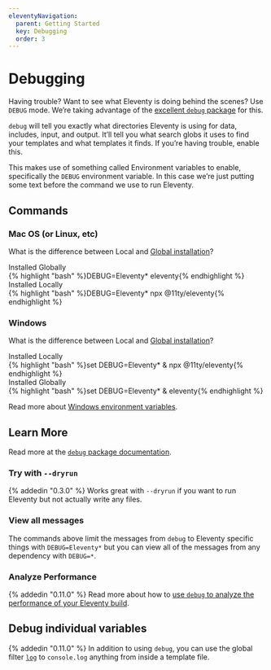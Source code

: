 ```yaml
---
eleventyNavigation:
  parent: Getting Started
  key: Debugging
  order: 3
---
```

# Debugging

Having trouble? Want to see what Eleventy is doing behind the scenes? Use `DEBUG` mode. We’re taking advantage of the [excellent `debug` package](https://www.npmjs.com/package/debug) for this.

`debug` will tell you exactly what directories Eleventy is using for data, includes, input, and output. It’ll tell you what search globs it uses to find your templates and what templates it finds. If you’re having trouble, enable this.

This makes use of something called Environment variables to enable, specifically the `DEBUG` environment variable. In this case we’re just putting some text before the command we use to run Eleventy.

## Commands

### Mac OS (or Linux, etc)

What is the difference between Local and [Global installation](/docs/global-installation/)?

<div class="lo" style="--lo-stackpoint: 30em; --lo-margin-h: 1em; --lo-margin-v: .5em">
	<div class="lo-c">Installed Globally</div>
	<div class="lo-c lo-maxgrow">{% highlight "bash" %}DEBUG=Eleventy* eleventy{% endhighlight %}</div>
</div>

<div class="lo" style="--lo-stackpoint: 30em; --lo-margin-h: 1em; --lo-margin-v: .5em">
	<div class="lo-c">Installed Locally</div>
	<div class="lo-c lo-maxgrow">{% highlight "bash" %}DEBUG=Eleventy* npx @11ty/eleventy{% endhighlight %}</div>
</div>

### Windows

What is the difference between Local and [Global installation](/docs/global-installation/)?

<div class="lo" style="--lo-stackpoint: 30em; --lo-margin-h: 1em; --lo-margin-v: .5em">
	<div class="lo-c">Installed Locally</div>
	<div class="lo-c lo-maxgrow">{% highlight "bash" %}set DEBUG=Eleventy* & npx @11ty/eleventy{% endhighlight %}</div>
</div>

<div class="lo" style="--lo-stackpoint: 30em; --lo-margin-h: 1em; --lo-margin-v: .5em">
	<div class="lo-c">Installed Globally</div>
	<div class="lo-c lo-maxgrow">{% highlight "bash" %}set DEBUG=Eleventy* & eleventy{% endhighlight %}</div>
</div>

Read more about [Windows environment variables](https://www.npmjs.com/package/debug#windows-command-prompt-notes).

## Learn More

Read more at the [`debug` package documentation](https://www.npmjs.com/package/debug).

### Try with `--dryrun`

{% addedin "0.3.0" %} Works great with `--dryrun` if you want to run Eleventy but not actually write any files.

### View all messages

The commands above limit the messages from `debug` to Eleventy specific things with `DEBUG=Eleventy*` but you can view all of the messages from any dependency with `DEBUG=*`.

### Analyze Performance

{% addedin "0.11.0" %} Read more about how to [use `debug` to analyze the performance of your Eleventy build](/docs/debug-performance/).

## Debug individual variables

{% addedin "0.11.0" %} In addition to using `debug`, you can use the global filter [`log`](/docs/filters/log) to `console.log` anything from inside a template file.